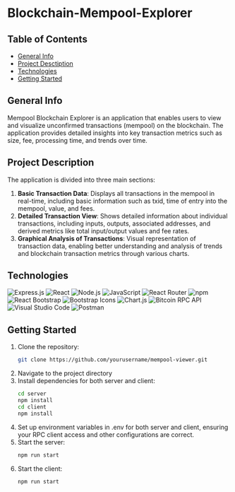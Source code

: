 # Blockchain-Mempool-Explorer

## Table of Contents

- [General Info](#general-info)
- [Project Desctiption](#features)
- [Technologies](#technologies)
- [Getting Started](#getting-started)

## General Info

Mempool Blockchain Explorer is an application that enables users to view and visualize unconfirmed transactions (mempool) on the blockchain. The application provides detailed insights into key transaction metrics such as size, fee, processing time, and trends over time.

## Project Description

The application is divided into three main sections:

1. **Basic Transaction Data**: Displays all transactions in the mempool in real-time, including basic information such as txid, time of entry into the mempool, value, and fees.
2. **Detailed Transaction View**: Shows detailed information about individual transactions, including inputs, outputs, associated addresses, and derived metrics like total input/output values and fee rates.
3. **Graphical Analysis of Transactions**: Visual representation of transaction data, enabling better understanding and analysis of trends and blockchain transaction metrics through various charts.

## Technologies

![Express.js](https://img.shields.io/badge/Express-000000.svg?style=for-the-badge&logo=Express&logoColor=white)
![React](https://img.shields.io/badge/react-%2320232a.svg?style=for-the-badge&logo=react&logoColor=%2361DAFB)
![Node.js](https://img.shields.io/badge/Node.js-%23339933.svg?style=for-the-badge&logo=node.js&logoColor=white)
![JavaScript](https://img.shields.io/badge/JavaScript-%23f7df1e.svg?style=for-the-badge&logo=javascript&logoColor=black)
![React Router](https://img.shields.io/badge/React_Router-%23ca4245.svg?style=for-the-badge&logo=react-router&logoColor=white)
![npm](https://img.shields.io/badge/npm-%23cb3837.svg?style=for-the-badge&logo=npm&logoColor=white)
![React Bootstrap](https://img.shields.io/badge/React%20Bootstrap-51C8E7?style=for-the-badge&logo=react&logoColor=white)
![Bootstrap Icons](https://img.shields.io/badge/Bootstrap%20Icons-7952B3?style=for-the-badge&logo=bootstrap&logoColor=white)
![Chart.js](https://img.shields.io/badge/Chart.js-FF6384?style=for-the-badge&logo=chart.js&logoColor=white)
![Bitcoin RPC API](https://img.shields.io/badge/Bitcoin_Rpc_API-%23F2A900.svg?style=for-the-badge&logo=bitcoin&logoColor=white)
![Visual Studio Code](https://img.shields.io/badge/Visual%20Studio%20Code-0078d7.svg?style=for-the-badge&logo=visual-studio-code&logoColor=white)
![Postman](https://img.shields.io/badge/Postman-%23ff6c37.svg?style=for-the-badge&logo=postman&logoColor=white)

## Getting Started

1. Clone the repository:
   ```bash
   git clone https://github.com/yourusername/mempool-viewer.git
   ```
2. Navigate to the project directory
3. Install dependencies for both server and client:
   ```bash
   cd server
   npm install
   cd client
   npm install
   ```
4. Set up environment variables in .env for both server and client, ensuring your RPC client access and other configurations are correct.
5. Start the server:
   ```bash
   npm run start
   ```
6. Start the client:
   ```bash
   npm run start
   ```
